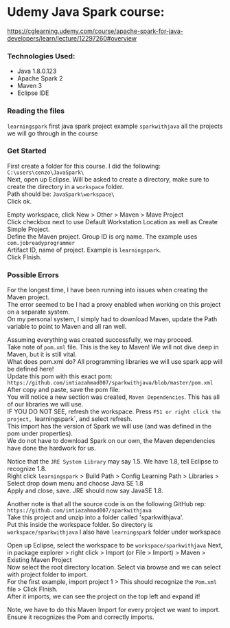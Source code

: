 # Udemy Java Spark course:
https://cglearning.udemy.com/course/apache-spark-for-java-developers/learn/lecture/12297260#overview

### Technologies Used:

- Java 1.8.0.123
- Apache Spark 2
- Maven 3
- Eclipse IDE

### Reading the files
`learningspark` first java spark project example
`sparkwithjava` all the projects we will go through in the course

### Get Started

First create a folder for this course. I did the following:<br>
`C:\users\cenzo\JavaSpark\`<br>
Next, open up Eclipse. 
Will be asked to create a directory, make sure to create the directory in a `workspace` folder.<br>
Path should be: `JavaSpark\workspace\`<br>
Click ok.<br>

Empty workspace, click New > Other > Maven > Mave Project<br>
Click checkbox next to use Default Workstation Location as well as Create Simple Project.<br>
Define the Maven project. Group ID is org name. The example uses `com.jobreadyprogrammer`<br>
Artifact ID, name of project. Example is `learningspark`.<br>
Click FInish.<br>

### Possible Errors
For the longest time, I have been running into issues when creating the Maven project.<br>
The error seemed to be I had a proxy enabled when working on this project on a separate system.<br>
On my personal system, I simply had to download Maven, update the Path variable to point to Maven and all ran well.<br>

Assuming everything was created successfully, we may proceed.<br>
Take note of `pom.xml` file. This is the key to Maven! We will not dive deep in Maven, but it is still vital.<br>
What does pom.xml do? All programming libraries we will use spark app will be defined here!<br>
Update this pom with this exact pom:<br>
`https://github.com/imtiazahmad007/sparkwithjava/blob/master/pom.xml`
After copy and paste, save the pom file.<br>
You will notice a new section was created, `Maven Dependencies`. This has all of our libraries we will use.<br>
IF YOU DO NOT SEE, refresh the workspace. Press `F51 or right click the project, `learningspark`, and select refresh.<br>
This import has the version of Spark we will use (and was defined in the pom under properties).<br>
We do not have to download Spark on our own, the Maven dependencies have done the hardwork for us.

Notice that the `JRE System Library` may say 1.5. We have 1.8, tell Eclipse to recognize 1.8.<br>
Right click `learningspark` > Build Path > Config Learning Path > Libraries > Select drop down menu and choose Java SE 1.8<br>
Apply and close, save. JRE should now say JavaSE 1.8.

Another note is that all the source code is on the following GitHub rep:<br>
`https://github.com/imtiazahmad007/sparkwithjava` <br>
Take this project and unzip into a folder called 'sparkwithjava'.<br>
Put this inside the workspace folder. So directory is `workspace/sparkwithjava` I also have `learningspark` folder under workspace<br>

Open up Eclipse, select the workspace to be `workspace/sparkwithjava`
Next, in package explorer > right click > Import (or File > Import) > Maven > Existing Maven Project<br>
Now select the root directory location. Select via browse and we can select with project folder to import.<br>
For the first example, import project 1 > This should recognize the `Pom.xml` file > Click FInish.<br>
After it imports, we can see the project on the top left and expand it!<br>

Note, we have to do this Maven Import for every project we want to import. Ensure it recognizes the Pom and correctly imports.